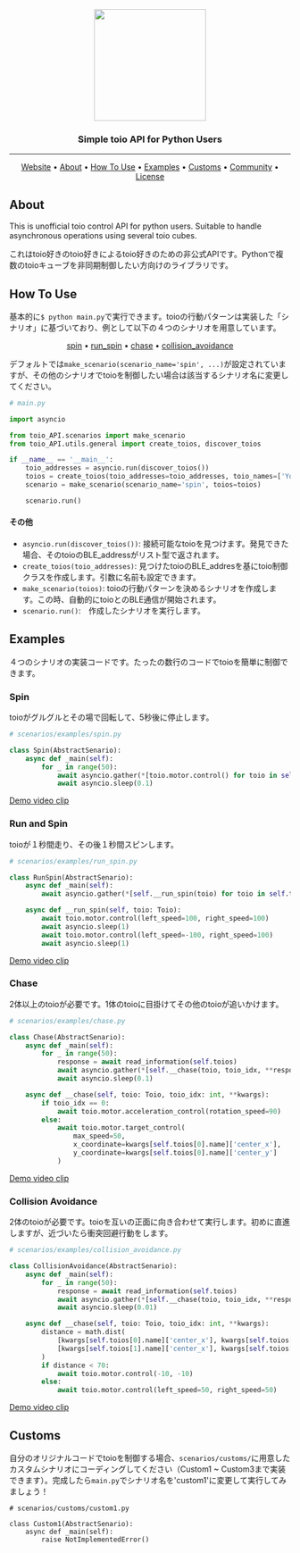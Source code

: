 <div align="center">

<img src="https://user-images.githubusercontent.com/60799014/115414156-c4ded580-a230-11eb-899c-874fdd7702be.png" width="200px">


### Simple toio API for Python Users

---

<p align="center">
  <a href="https://toio.io/">Website</a> •
  <a href="#about">About</a> •
  <a href="#how-to-use">How To Use</a> •
  <a href="#examples">Examples</a> •
  <a href="#customs">Customs</a> •
  <a href="https://toio.io/blog/detail/20210412_toioClub.html">Community</a> •
  <a href="https://github.com/Yoshi-0921/toio_API/blob/main/LICENSE">License</a>
</p>
</div>

## About
This is unofficial toio control API for python users. Suitable to handle asynchronous operations using several toio cubes. 

これはtoio好きのtoio好きによるtoio好きのための非公式APIです。Pythonで複数のtoioキューブを非同期制御したい方向けのライブラリです。

## How To Use
基本的に`$ python main.py`で実行できます。toioの行動パターンは実装した「シナリオ」に基づいており、例として以下の４つのシナリオを用意しています。

<p align="center">
  <a href="#spin">spin</a> •
  <a href="#run-and-spin">run_spin</a> •
  <a href="#chase">chase</a> •
  <a href="#collision-avoidance">collision_avoidance</a>
</p>

デフォルトでは`make_scenario(scenario_name='spin', ...)`が設定されていますが、その他のシナリオでtoioを制御したい場合は該当するシナリオ名に変更してください。

```py
# main.py

import asyncio

from toio_API.scenarios import make_scenario
from toio_API.utils.general import create_toios, discover_toios

if __name__ == '__main__':
    toio_addresses = asyncio.run(discover_toios())
    toios = create_toios(toio_addresses=toio_addresses, toio_names=['Yoshi', 'Moto'])
    scenario = make_scenario(scenario_name='spin', toios=toios)

    scenario.run()
```
#### その他
- `asyncio.run(discover_toios())`: 接続可能なtoioを見つけます。発見できた場合、そのtoioのBLE_addressがリスト型で返されます。
- `create_toios(toio_addresses)`: 見つけたtoioのBLE_addresを基にtoio制御クラスを作成します。引数に名前も設定できます。
- `make_scenario(toios)`: toioの行動パターンを決めるシナリオを作成します。この時、自動的にtoioとのBLE通信が開始されます。
- `scenario.run()`:　作成したシナリオを実行します。　

## Examples
４つのシナリオの実装コードです。たったの数行のコードでtoioを簡単に制御できます。

### Spin
toioがグルグルとその場で回転して、5秒後に停止します。

```py
# scenarios/examples/spin.py

class Spin(AbstractSenario):
    async def _main(self):
        for _ in range(50):
            await asyncio.gather(*[toio.motor.control() for toio in self.toios])
            await asyncio.sleep(0.1)
```

[Demo video clip](https://youtu.be/rINq-bm9uKI)

### Run and Spin
toioが１秒間走り、その後１秒間スピンします。

```py
# scenarios/examples/run_spin.py

class RunSpin(AbstractSenario):
    async def _main(self):
        await asyncio.gather(*[self.__run_spin(toio) for toio in self.toios])

    async def __run_spin(self, toio: Toio):
        await toio.motor.control(left_speed=100, right_speed=100)
        await asyncio.sleep(1)
        await toio.motor.control(left_speed=-100, right_speed=100)
        await asyncio.sleep(1)
```

[Demo video clip](https://youtu.be/3fU0nKxnZRQ)

### Chase
2体以上のtoioが必要です。1体のtoioに目掛けてその他のtoioが追いかけます。

```py
# scenarios/examples/chase.py

class Chase(AbstractSenario):
    async def _main(self):
        for _ in range(50):
            response = await read_information(self.toios)
            await asyncio.gather(*[self.__chase(toio, toio_idx, **response) for toio_idx, toio in enumerate(self.toios)])
            await asyncio.sleep(0.1)

    async def __chase(self, toio: Toio, toio_idx: int, **kwargs):
        if toio_idx == 0:
            await toio.motor.acceleration_control(rotation_speed=90)
        else:
            await toio.motor.target_control(
                max_speed=50,
                x_coordinate=kwargs[self.toios[0].name]['center_x'],
                y_coordinate=kwargs[self.toios[0].name]['center_y']
            )
```

[Demo video clip](https://youtu.be/juGjJ5iSx_k)

### Collision Avoidance
2体のtoioが必要です。toioを互いの正面に向き合わせて実行します。初めに直進しますが、近づいたら衝突回避行動をします。

```py
# scenarios/examples/collision_avoidance.py

class CollisionAvoidance(AbstractSenario):
    async def _main(self):
        for _ in range(50):
            response = await read_information(self.toios)
            await asyncio.gather(*[self.__chase(toio, toio_idx, **response) for toio_idx, toio in enumerate(self.toios)])
            await asyncio.sleep(0.01)

    async def __chase(self, toio: Toio, toio_idx: int, **kwargs):
        distance = math.dist(
            [kwargs[self.toios[0].name]['center_x'], kwargs[self.toios[0].name]['center_y']],
            [kwargs[self.toios[1].name]['center_x'], kwargs[self.toios[1].name]['center_y']]
        )
        if distance < 70:
            await toio.motor.control(-10, -10)
        else:
            await toio.motor.control(left_speed=50, right_speed=50)
```

[Demo video clip](https://youtu.be/1LJGxODB4vM)

## Customs
自分のオリジナルコードでtoioを制御する場合、`scenarios/customs/`に用意したカスタムシナリオにコーディングしてください（Custom1 ~ Custom3まで実装できます）。完成したら`main.py`でシナリオ名を'custom1'に変更して実行してみましょう！

```
# scenarios/customs/custom1.py

class Custom1(AbstractSenario):
    async def _main(self):
        raise NotImplementedError()
```
